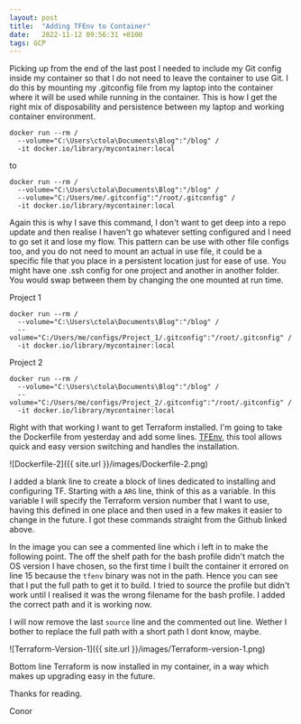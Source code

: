 ```yaml
---
layout: post
title:  "Adding TFEnv to Container"
date:   2022-11-12 09:56:31 +0100
tags: GCP
---
```


Picking up from the end of the last post I needed to include my Git config inside my container so that I do not need to leave the container to use Git. I do this by mounting my .gitconfig file from my laptop into the container where it will be used while running in the container. This is how I get the right mix of disposability and persistence between my laptop and working container environment. 

```
docker run --rm /
  --volume="C:\Users\ctola\Documents\Blog":"/blog" /
  -it docker.io/library/mycontainer:local
```
to
```
docker run --rm /
  --volume="C:\Users\ctola\Documents\Blog":"/blog" /
  --volume="C:/Users/me/.gitconfig":"/root/.gitconfig" /
  -it docker.io/library/mycontainer:local
```

Again this is why I save this command, I don't want to get deep into a repo update and then realise I haven't go whatever setting configured and I need to go set it and lose my flow. This pattern can be use with other file configs too, and you do not need to mount an actual in use file, it could be a specific file that you place in a persistent location just for ease of use. You might have one .ssh config for one project and another in another folder. You would swap between them by changing the one mounted at run time.

Project 1
```
docker run --rm /
  --volume="C:\Users\ctola\Documents\Blog":"/blog" /
  --volume="C:/Users/me/configs/Project_1/.gitconfig":"/root/.gitconfig" /
  -it docker.io/library/mycontainer:local
```
Project 2
```
docker run --rm /
  --volume="C:\Users\ctola\Documents\Blog":"/blog" /
  --volume="C:/Users/me/configs/Project_2/.gitconfig":"/root/.gitconfig" /
  -it docker.io/library/mycontainer:local
```

Right with that working I want to get Terraform installed. I'm going to take the Dockerfile from yesterday and add some lines. [TFEnv](https://github.com/tfutils/tfenv), this tool allows quick and easy version switching and handles the installation.

![Dockerfile-2]({{ site.url }}/images/Dockerfile-2.png)

I added a blank line to create a block of lines dedicated to installing and configuring TF. Starting with a `ARG` line, think of this as a variable. In this variable I will specify the Terraform version number that I want to use, having this defined in one place and then used in a few makes it easier to change in the future. I got these commands straight from the Github linked above.

In the image you can see a commented line which i left in to make the following point. The off the shelf path for the bash profile didn't match the OS version I have chosen, so the first time I built the container it errored on line 15 because the `tfenv` binary was not in the path. Hence you can see that I put the full path to get it to build. I tried to source the profile but didn't work until I realised it was the wrong filename for the bash profile. I added the correct path and it is working now.

I will now remove the last `source` line and the commented out line. Wether I bother to replace the full path with a short path I dont know, maybe.

![Terraform-Version-1]({{ site.url }}/images/Terraform-version-1.png)

Bottom line Terraform is now installed in my container, in a way which makes up upgrading easy in the future.

Thanks for reading.

Conor